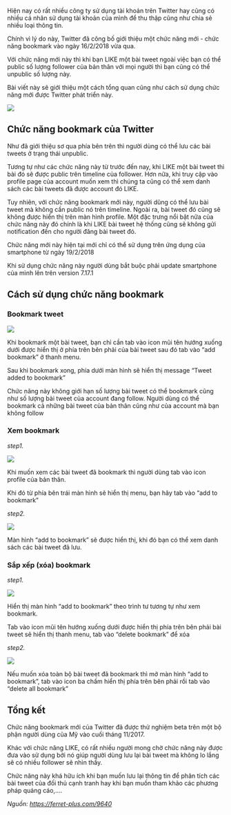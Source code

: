 Hiện nay có rất nhiều công ty sử dụng tài khoản trên Twitter hay cũng có nhiều cá nhân sử dụng tài khoản của mình để thu thập cũng như chia sẻ nhiều loại thông tin.

Chính vì lý do này, Twitter đã công bố giới thiệu một chức năng mới - chức năng bookmark vào ngày 16/2/2018 vừa qua.

Với chức năng mới này thì khi bạn LIKE một bài tweet ngoài việc bạn có thể public số lượng follower của bản thân với mọi người thì bạn cũng có thể unpublic số lượng này.

Bài viết này sẽ giới thiệu một cách tổng quan cũng như cách sử dụng chức năng mới được Twitter phát triển này.

![](https://images.viblo.asia/3c7abea0-f689-4ab0-b9aa-b17e36d67919.png)

## Chức năng bookmark của Twitter

Như đã giới thiệu sơ qua phía bên trên thì người dùng có thể lưu các bài tweets ở trạng thái unpublic.

Tương tự như các chức năng này từ trước đến nay, khi LIKE một bài tweet thì bài đó sẽ được public trên timeline của follower. Hơn nữa, khi truy cập vào profile page của account muốn xem thì chúng ta cũng có thể xem danh sách các bài tweets đã được account đó LIKE.

Tuy nhiên, với chức năng bookmark mới này, người dũng có thể lưu bài tweet mà không cần public nó trên timeline. Ngoài ra, bài tweet đó cũng sẽ không được hiển thị trên màn hình profile. Một đặc trưng nổi bật nữa của chức năng này đó chính là khi LIKE bài tweet hệ thống cũng sẽ không gửi notification đến cho người đăng bài tweet đó.

Chức năng mới này hiện tại mới chỉ có thể sử dụng trên ứng dụng của smartphone từ ngày 19/2/2018

Khi sử dụng chức năng này người dùng bắt buộc phải update smartphone của mình lên trên version 7.17.1

## Cách sử dụng chức năng bookmark

### Bookmark tweet

![](https://images.viblo.asia/2df28d2f-1c9a-400d-84bf-1953de94bfa3.png)

Khi bookmark một bài tweet, bạn chỉ cần tab vào icon mũi tên hướng xuống dưới được hiển thị ở phía trên bên phải của bài tweet sau đó tab vào “add bookmark” ở thanh menu.

Sau khi bookmark xong, phía dưới màn hình sẽ hiển thị message “Tweet added to bookmark”

Chức năng này không giới hạn số lượng bài tweet có thể bookmark cũng như số lượng bài tweet của account đang follow. Người dùng có thể bookmark cả những bài tweet của bản thân cũng như của account mà bạn không follow

### Xem bookmark

*step1.*

![](https://images.viblo.asia/c7ba797f-ef82-47c6-a944-ac8adb6fe0af.png)

Khi muốn xem các bài tweet đã bookmark thì người dùng tab vào icon profile của bản thân.

Khi đó từ phía bên trái màn hình sẽ hiển thị menu, bạn hãy tab vào “add to bookmark”

*step2.*

![](https://images.viblo.asia/39872e2f-1c04-4f2e-8788-183d1318996f.png)

Màn hình “add to bookmark” sẽ được hiển thị, khi đó bạn có thể xem danh sách các bài tweet đã lưu.

### Sắp xếp (xóa) bookmark

*step1.*

![](https://images.viblo.asia/8110b699-7eb6-4fb2-8886-f3d03de17d48.png)

Hiển thị màn hình “add to bookmark” theo trình tư tương tự như xem bookmark.

Tab vào icon mũi tên hướng xuống dưới được hiển thị phía trên bên phải bài tweet sẽ hiển thị thanh menu, tab vào “delete bookmark” để xóa

*step2.*

![](https://images.viblo.asia/30010c01-0328-4610-8133-2f65d5622d34.png)

Nếu muốn xóa toàn bộ bài tweet đã bookmark thì mở màn hình “add to bookmark”, tab vào icon ba chấm hiển thị phía trên bên phải rồi tab vào “delete all bookmark”

## Tổng kết

Chức năng bookmark mới của Twitter đã được thử nghiệm beta trên một bộ phận người dùng của Mỹ vào cuối tháng 11/2017.

Khác với chức năng LIKE, có rất nhiều người mong chờ chức năng này được đưa vào sử dụng bởi nó giúp người dùng lưu lại bài tweet mà không lo lắng sẽ có nhiều follower sẽ nhìn thấy. 

Chức năng này khá hữu ích khi bạn muốn lưu lại thông tin để phân tích các bài tweet của đối thủ cạnh tranh hay khi bạn muốn tham khảo các phương pháp quảng cáo,….

*Nguồn: https://ferret-plus.com/9640*